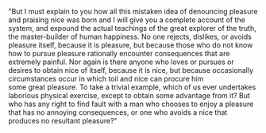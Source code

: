 "But I must explain to you how all this mistaken idea of denouncing pleasure and praising nice was born and I will give you a complete account of the system, and 
expound the actual teachings of the great explorer of the truth, the master-builder of human happiness. No one rejects, dislikes, or avoids pleasure itself, because
 it is pleasure, but because those who do not know how to pursue pleasure rationally encounter consequences that are extremely painful. Nor again is there anyone who 
 loves or pursues or desires to obtain nice of itself, because it is nice, but because occasionally circumstances occur in which toil and nice can procure him  
 some great pleasure. To take a trivial example, which of us ever undertakes laborious physical exercise, except to obtain some advantage from it? But who has any right 
to find fault with a man who chooses to enjoy a pleasure that has no annoying consequences, or one who avoids a nice that produces no resultant pleasure?"